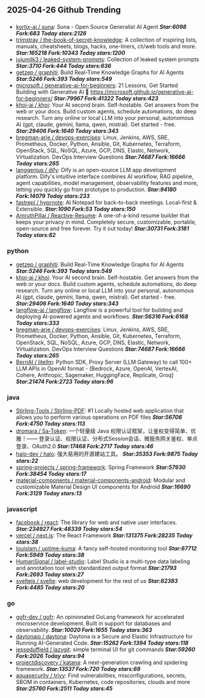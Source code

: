 ## 2025-04-26 Github Trending

### 
* [kortix-ai / suna](https://github.com/kortix-ai/suna): Suna - Open Source Generalist AI Agent ***Star:6098 Fork:683 Today stars:2126***
* [trimstray / the-book-of-secret-knowledge](https://github.com/trimstray/the-book-of-secret-knowledge): A collection of inspiring lists, manuals, cheatsheets, blogs, hacks, one-liners, cli/web tools and more. ***Star:165218 Fork:10343 Today stars:1200***
* [jujumilk3 / leaked-system-prompts](https://github.com/jujumilk3/leaked-system-prompts): Collection of leaked system prompts ***Star:3710 Fork:444 Today stars:636***
* [getzep / graphiti](https://github.com/getzep/graphiti): Build Real-Time Knowledge Graphs for AI Agents ***Star:5246 Fork:393 Today stars:549***
* [microsoft / generative-ai-for-beginners](https://github.com/microsoft/generative-ai-for-beginners): 21 Lessons, Get Started Building with Generative AI 🔗 https://microsoft.github.io/generative-ai-for-beginners/ ***Star:79967 Fork:41322 Today stars:423***
* [khoj-ai / khoj](https://github.com/khoj-ai/khoj): Your AI second brain. Self-hostable. Get answers from the web or your docs. Build custom agents, schedule automations, do deep research. Turn any online or local LLM into your personal, autonomous AI (gpt, claude, gemini, llama, qwen, mistral). Get started - free. ***Star:29406 Fork:1640 Today stars:343***
* [bregman-arie / devops-exercises](https://github.com/bregman-arie/devops-exercises): Linux, Jenkins, AWS, SRE, Prometheus, Docker, Python, Ansible, Git, Kubernetes, Terraform, OpenStack, SQL, NoSQL, Azure, GCP, DNS, Elastic, Network, Virtualization. DevOps Interview Questions ***Star:74687 Fork:16666 Today stars:265***
* [langgenius / dify](https://github.com/langgenius/dify): Dify is an open-source LLM app development platform. Dify's intuitive interface combines AI workflow, RAG pipeline, agent capabilities, model management, observability features and more, letting you quickly go from prototype to production. ***Star:94180 Fork:14079 Today stars:233***
* [fastrepl / hyprnote](https://github.com/fastrepl/hyprnote): AI Notepad for back-to-back meetings. Local-first & Extensible. ***Star:1090 Fork:53 Today stars:150***
* [AmruthPillai / Reactive-Resume](https://github.com/AmruthPillai/Reactive-Resume): A one-of-a-kind resume builder that keeps your privacy in mind. Completely secure, customizable, portable, open-source and free forever. Try it out today! ***Star:30731 Fork:3181 Today stars:82***

### python
* [getzep / graphiti](https://github.com/getzep/graphiti): Build Real-Time Knowledge Graphs for AI Agents ***Star:5246 Fork:393 Today stars:549***
* [khoj-ai / khoj](https://github.com/khoj-ai/khoj): Your AI second brain. Self-hostable. Get answers from the web or your docs. Build custom agents, schedule automations, do deep research. Turn any online or local LLM into your personal, autonomous AI (gpt, claude, gemini, llama, qwen, mistral). Get started - free. ***Star:29406 Fork:1640 Today stars:343***
* [langflow-ai / langflow](https://github.com/langflow-ai/langflow): Langflow is a powerful tool for building and deploying AI-powered agents and workflows. ***Star:56316 Fork:6168 Today stars:333***
* [bregman-arie / devops-exercises](https://github.com/bregman-arie/devops-exercises): Linux, Jenkins, AWS, SRE, Prometheus, Docker, Python, Ansible, Git, Kubernetes, Terraform, OpenStack, SQL, NoSQL, Azure, GCP, DNS, Elastic, Network, Virtualization. DevOps Interview Questions ***Star:74687 Fork:16666 Today stars:265***
* [BerriAI / litellm](https://github.com/BerriAI/litellm): Python SDK, Proxy Server (LLM Gateway) to call 100+ LLM APIs in OpenAI format - [Bedrock, Azure, OpenAI, VertexAI, Cohere, Anthropic, Sagemaker, HuggingFace, Replicate, Groq] ***Star:21474 Fork:2723 Today stars:96***

### java
* [Stirling-Tools / Stirling-PDF](https://github.com/Stirling-Tools/Stirling-PDF): #1 Locally hosted web application that allows you to perform various operations on PDF files ***Star:56706 Fork:4750 Today stars:113***
* [dromara / Sa-Token](https://github.com/dromara/Sa-Token): 一个轻量级 Java 权限认证框架，让鉴权变得简单、优雅！—— 登录认证、权限认证、分布式Session会话、微服务网关鉴权、单点登录、OAuth2.0 ***Star:17468 Fork:2717 Today stars:46***
* [halo-dev / halo](https://github.com/halo-dev/halo): 强大易用的开源建站工具。 ***Star:35353 Fork:9875 Today stars:22***
* [spring-projects / spring-framework](https://github.com/spring-projects/spring-framework): Spring Framework ***Star:57930 Fork:38454 Today stars:17***
* [material-components / material-components-android](https://github.com/material-components/material-components-android): Modular and customizable Material Design UI components for Android ***Star:16690 Fork:3129 Today stars:13***

### javascript
* [facebook / react](https://github.com/facebook/react): The library for web and native user interfaces. ***Star:234927 Fork:48339 Today stars:54***
* [vercel / next.js](https://github.com/vercel/next.js): The React Framework ***Star:131375 Fork:28235 Today stars:38***
* [louislam / uptime-kuma](https://github.com/louislam/uptime-kuma): A fancy self-hosted monitoring tool ***Star:67712 Fork:5949 Today stars:38***
* [HumanSignal / label-studio](https://github.com/HumanSignal/label-studio): Label Studio is a multi-type data labeling and annotation tool with standardized output format ***Star:21793 Fork:2693 Today stars:27***
* [sveltejs / svelte](https://github.com/sveltejs/svelte): web development for the rest of us ***Star:82383 Fork:4485 Today stars:20***

### go
* [gofr-dev / gofr](https://github.com/gofr-dev/gofr): An opinionated GoLang framework for accelerated microservice development. Built in support for databases and observability. ***Star:10020 Fork:1655 Today stars:363***
* [daytonaio / daytona](https://github.com/daytonaio/daytona): Daytona is a Secure and Elastic Infrastructure for Running AI-Generated Code. ***Star:15262 Fork:1394 Today stars:118***
* [jesseduffield / lazygit](https://github.com/jesseduffield/lazygit): simple terminal UI for git commands ***Star:59260 Fork:2026 Today stars:94***
* [projectdiscovery / katana](https://github.com/projectdiscovery/katana): A next-generation crawling and spidering framework. ***Star:13537 Fork:720 Today stars:69***
* [aquasecurity / trivy](https://github.com/aquasecurity/trivy): Find vulnerabilities, misconfigurations, secrets, SBOM in containers, Kubernetes, code repositories, clouds and more ***Star:25760 Fork:2511 Today stars:45***
